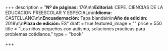 +++
description = "**Nº de páginas:** 176\n\n**Editorial:** CEPE. CIENCIAS DE LA EDUCACION PREESCOLAR Y ESPECIAL\n\n**Idioma:** CASTELLANO\n\n**Encuadernación:** Tapa blanda\n\n**Año de edición:** 2018\n\n**Plaza de edición:** ES"
draft = true
featured_image = ""
price = 550
title = "Los niños pequeños con autismo, soluciones prácticas para problemas cotidianos."
type = "book"

+++
